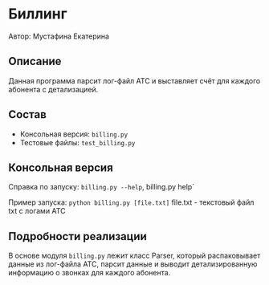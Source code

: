 # Биллинг

Автор: Мустафина Екатерина


## Описание
Данная программа парсит лог-файл АТС и выставляет счёт для каждого абонента с детализацией.


## Состав
* Консольная версия: `billing.py`
* Тестовые файлы: `test_billing.py`

## Консольная версия
Справка по запуску: 
`billing.py --help`, billing.py help`

Пример запуска: 
`python billing.py [file.txt]`
file.txt - текстовый файл txt с логами АТС

 
## Подробности реализации
В основе модуля `billing.py` лежит класс Parser, который распаковывает данные из
лог-файла АТС, парсит данные и выводит детализированную информацию о звонках для 
каждого абонента. 
